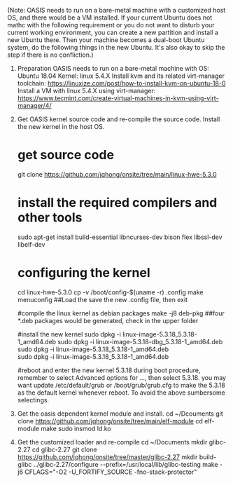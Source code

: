 (Note: OASIS needs to run on a bare-metal machine with a customized host OS, and there would be a VM installed. If your current Ubuntu does not mathc with the following requirement or you do not want to disturb your current working environment, you can create a new partition and install a new Ubuntu there. Then your machine becomes a dual-boot Ubuntu system, do the following things in the new Ubuntu. It's also okay to skip the step if there is no confliction.)
1. Preparation
OASIS needs to run on a bare-metal machine with 
    OS: Ubuntu 18.04 
    Kernel: linux 5.4.X
Install kvm and its related virt-manager toolchain: https://linuxize.com/post/how-to-install-kvm-on-ubuntu-18-0
Install a VM with linux 5.4.X using virt-manager: https://www.tecmint.com/create-virtual-machines-in-kvm-using-virt-manager/4/

2. Get OASIS kernel source code and re-compile the source code. Install the new kernel in the host OS.
    # get source code
    git clone https://github.com/jqhong/onsite/tree/main/linux-hwe-5.3.0
    
    # install the required compilers and other tools
    sudo apt-get install build-essential libncurses-dev bison flex libssl-dev libelf-dev

    # configuring the kernel
    cd linux-hwe-5.3.0
    cp -v /boot/config-$(uname -r) .config
    make menuconfig ##Load the save the new .config file, then exit

    #compile the linux kernel as debian packages
    make -j8 deb-pkg ##four *.deb packages would be generated, check in the
    upper folder

    #install the new kernel
    sudo dpkg -i linux-image-5.3.18_5.3.18-1_amd64.deb 
    sudo dpkg -i linux-image-5.3.18-dbg_5.3.18-1_amd64.deb
    sudo dpkg -i linux-image-5.3.18_5.3.18-1_amd64.deb   
    sudo dpkg -i linux-image-5.3.18_5.3.18-1_amd64.deb 

    #reboot and enter the new kernel 5.3.18
    during boot procedure, remember to select Advanced options for ..., then select 5.3.18.
    you may want update /etc/default/grub or /boot/grub/grub.cfg to make the 5.3.18 as the default kernel whenever reboot. To avoid the above sumbersome selectings. 

3. Get the oasis dependent kernel module and install.
    cd ~/Dcouments
    git clone https://github.com/jqhong/onsite/tree/main/elf-module
    cd elf-module
    make
    sudo insmod ld.ko

4. Get the customized loader and re-compile
    cd ~/Documents
    mkdir glibc-2.27
    cd glibc-2.27
    git clone https://github.com/jqhong/onsite/tree/master/glibc-2.27
    mkdir build-glibc
    ../glibc-2.27/configure --prefix=/usr/local/lib/glibc-testing
    make -j6 CFLAGS="-O2 -U_FORTIFY_SOURCE -fno-stack-protector"

